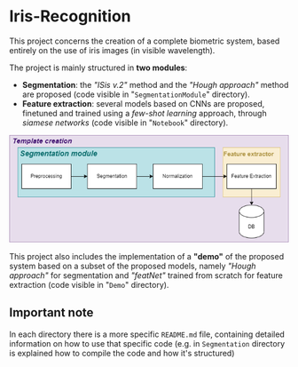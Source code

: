 # Iris-Recognition
This project concerns the creation of a complete biometric system, based entirely on the use of iris images (in visible wavelength). 

The project is mainly structured in **two modules**:
- **Segmentation**: the *"ISis v.2"* method and the *"Hough approach"* method are proposed (code visible in "`SegmentationModule`" directory).
- **Feature extraction**: several models based on CNNs are proposed, finetuned and trained using a *few-shot learning* approach, through *siamese networks* (code visible in "`Notebook`" directory).

![Base schema](Report/imgs/MainPipeline.png)

This project also includes the implementation of a **"demo"** of the proposed system based on a subset of the proposed models, namely *"Hough approach"* for segmentation and *"featNet"* trained from scratch for feature extraction (code visible in "`Demo`" directory).

## Important note
In each directory there is a more specific `README.md` file, containing detailed information on how to use that specific code (e.g. in `Segmentation` directory is explained how to compile the code and how it's structured)

<!-- ## How to install
I reccomend using CMake-GUI because it's easier, anyway you must have [OpenCV](https://opencv.org/) installed on your machine.
Then just:
```bash
git clone https://github.com/edu-rinaldi/Iris-Recognition && cd Iris-Recognition
mkdir build && cd build
cmake ..
cmake --build .
```

Or if you want to use Xcode, VS or other generator:

```bash
git clone https://github.com/edu-rinaldi/Iris-Recognition && cd Iris-Recognition
mkdir build && cd build
cmake -G [generator_name] ..
``` -->
